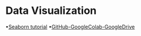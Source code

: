 # Data Visualization

•[Seaborn tutorial](files/seaborn.html)
•[GitHub-GoogleColab-GoogleDrive](github.html)
